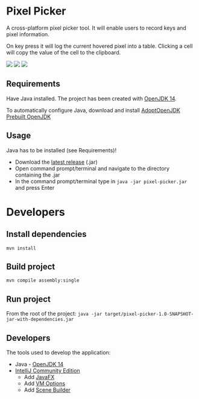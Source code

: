 # Pixel Picker
A cross-platform pixel picker tool. It will enable users to record keys and pixel information.

On key press it will log the current hovered pixel into a table. 
Clicking a cell will copy the value of the cell to the clipboard.

![](https://bartduisters.com/products/pixel-picker/1-0-0/pixel-picker-example.png)
![](https://bartduisters.com/products/pixel-picker/1-0-0/pixel-picker-example-mac.png)
![](https://bartduisters.com/products/pixel-picker/1-0-0/pixel-picker-example-win.png)

## Requirements
Have Java installed. The project has been created with [OpenJDK 14](https://jdk.java.net/14/).

To automatically configure Java, download and install [AdoptOpenJDK Prebuilt OpenJDK](https://adoptopenjdk.net/)

## Usage
Java has to be installed (see Requirements)!
- Download the [latest release](https://github.com/bartduisters/pixel-picker/releases/) (.jar)
- Open command prompt/terminal and navigate to the directory containing the .jar
- In the command prompt/terminal type in `java -jar pixel-picker.jar` and press Enter

# Developers
## Install dependencies
`mvn install`

## Build project
`mvn compile assembly:single`

## Run project
From the root of the project:
```java -jar target/pixel-picker-1.0-SNAPSHOT-jar-with-dependencies.jar```

## Developers
The tools used to develop the application:
- Java - [OpenJDK 14](https://jdk.java.net/14/)
- [IntelliJ Community Edition](https://www.jetbrains.com/idea/)
    - Add [JavaFX](https://www.jetbrains.com/help/idea/javafx.html#add-javafx-lib)
    - Add [VM Options](https://www.jetbrains.com/help/idea/javafx.html#vm-options)
    - Add [Scene Builder](https://www.jetbrains.com/help/idea/opening-fxml-files-in-javafx-scene-builder.html#path_to_scene_builder)
    
